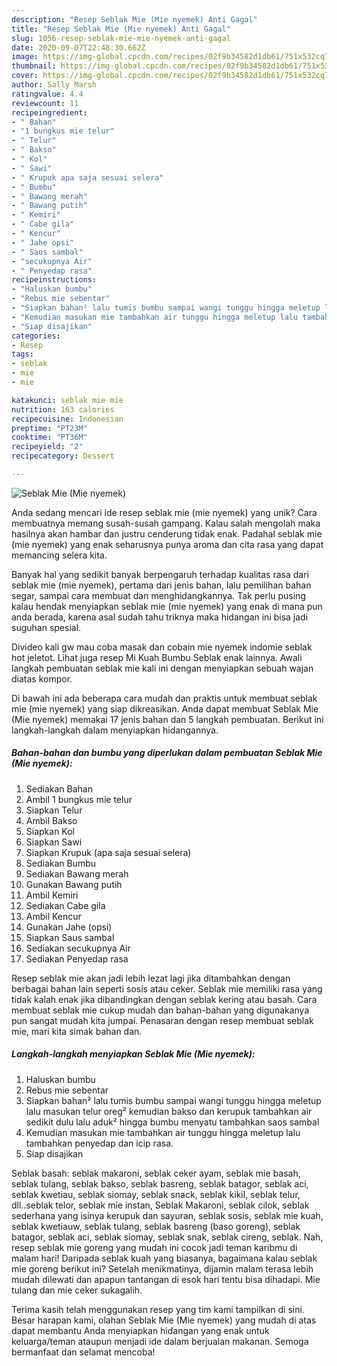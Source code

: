 ```yaml
---
description: "Resep Seblak Mie (Mie nyemek) Anti Gagal"
title: "Resep Seblak Mie (Mie nyemek) Anti Gagal"
slug: 1056-resep-seblak-mie-mie-nyemek-anti-gagal
date: 2020-09-07T22:48:30.662Z
image: https://img-global.cpcdn.com/recipes/02f9b34582d1db61/751x532cq70/seblak-mie-mie-nyemek-foto-resep-utama.jpg
thumbnail: https://img-global.cpcdn.com/recipes/02f9b34582d1db61/751x532cq70/seblak-mie-mie-nyemek-foto-resep-utama.jpg
cover: https://img-global.cpcdn.com/recipes/02f9b34582d1db61/751x532cq70/seblak-mie-mie-nyemek-foto-resep-utama.jpg
author: Sally Marsh
ratingvalue: 4.4
reviewcount: 11
recipeingredient:
- " Bahan"
- "1 bungkus mie telur"
- " Telur"
- " Bakso"
- " Kol"
- " Sawi"
- " Krupuk apa saja sesuai selera"
- " Bumbu"
- " Bawang merah"
- " Bawang putih"
- " Kemiri"
- " Cabe gila"
- " Kencur"
- " Jahe opsi"
- " Saus sambal"
- "secukupnya Air"
- " Penyedap rasa"
recipeinstructions:
- "Haluskan bumbu"
- "Rebus mie sebentar"
- "Siapkan bahan² lalu tumis bumbu sampai wangi tunggu hingga meletup lalu masukan telur oreg² kemudian bakso dan kerupuk tambahkan air sedikit dulu lalu aduk² hingga bumbu menyatu tambahkan saos sambal"
- "Kemudian masukan mie tambahkan air tunggu hingga meletup lalu tambahkan penyedap dan icip rasa."
- "Siap disajikan"
categories:
- Resep
tags:
- seblak
- mie
- mie

katakunci: seblak mie mie 
nutrition: 163 calories
recipecuisine: Indonesian
preptime: "PT23M"
cooktime: "PT36M"
recipeyield: "2"
recipecategory: Dessert

---
```



![Seblak Mie (Mie nyemek)](https://img-global.cpcdn.com/recipes/02f9b34582d1db61/751x532cq70/seblak-mie-mie-nyemek-foto-resep-utama.jpg)

Anda sedang mencari ide resep seblak mie (mie nyemek) yang unik? Cara membuatnya memang susah-susah gampang. Kalau salah mengolah maka hasilnya akan hambar dan justru cenderung tidak enak. Padahal seblak mie (mie nyemek) yang enak seharusnya punya aroma dan cita rasa yang dapat memancing selera kita.

Banyak hal yang sedikit banyak berpengaruh terhadap kualitas rasa dari seblak mie (mie nyemek), pertama dari jenis bahan, lalu pemilihan bahan segar, sampai cara membuat dan menghidangkannya. Tak perlu pusing kalau hendak menyiapkan seblak mie (mie nyemek) yang enak di mana pun anda berada, karena asal sudah tahu triknya maka hidangan ini bisa jadi suguhan spesial.

Divideo kali gw mau coba masak dan cobain mie nyemek indomie seblak hot jeletot. Lihat juga resep Mi Kuah Bumbu Seblak enak lainnya. Awali langkah pembuatan seblak mie kali ini dengan menyiapkan sebuah wajan diatas kompor.


Di bawah ini ada beberapa cara mudah dan praktis untuk membuat seblak mie (mie nyemek) yang siap dikreasikan. Anda dapat membuat Seblak Mie (Mie nyemek) memakai 17 jenis bahan dan 5 langkah pembuatan. Berikut ini langkah-langkah dalam menyiapkan hidangannya.

<!--inarticleads1-->

##### Bahan-bahan dan bumbu yang diperlukan dalam pembuatan Seblak Mie (Mie nyemek):

1. Sediakan  Bahan
1. Ambil 1 bungkus mie telur
1. Siapkan  Telur
1. Ambil  Bakso
1. Siapkan  Kol
1. Siapkan  Sawi
1. Siapkan  Krupuk (apa saja sesuai selera)
1. Sediakan  Bumbu
1. Sediakan  Bawang merah
1. Gunakan  Bawang putih
1. Ambil  Kemiri
1. Sediakan  Cabe gila
1. Ambil  Kencur
1. Gunakan  Jahe (opsi)
1. Siapkan  Saus sambal
1. Sediakan secukupnya Air
1. Sediakan  Penyedap rasa


Resep seblak mie akan jadi lebih lezat lagi jika ditambahkan dengan berbagai bahan lain seperti sosis atau ceker. Seblak mie memiliki rasa yang tidak kalah enak jika dibandingkan dengan seblak kering atau basah. Cara membuat seblak mie cukup mudah dan bahan-bahan yang digunakanya pun sangat mudah kita jumpai. Penasaran dengan resep membuat seblak mie, mari kita simak bahan dan. 

<!--inarticleads2-->

##### Langkah-langkah menyiapkan Seblak Mie (Mie nyemek):

1. Haluskan bumbu
1. Rebus mie sebentar
1. Siapkan bahan² lalu tumis bumbu sampai wangi tunggu hingga meletup lalu masukan telur oreg² kemudian bakso dan kerupuk tambahkan air sedikit dulu lalu aduk² hingga bumbu menyatu tambahkan saos sambal
1. Kemudian masukan mie tambahkan air tunggu hingga meletup lalu tambahkan penyedap dan icip rasa.
1. Siap disajikan


Seblak basah: seblak makaroni, seblak ceker ayam, seblak mie basah, seblak tulang, seblak bakso, seblak basreng, seblak batagor, seblak aci, seblak kwetiau, seblak siomay, seblak snack, seblak kikil, seblak telur, dll..seblak telor, seblak mie instan, Seblak Makaroni, seblak cilok, seblak sederhana yang isinya kerupuk dan sayuran, seblak sosis, seblak mie kuah, seblak kwetiauw, seblak tulang, seblak basreng (baso goreng), seblak batagor, seblak aci, seblak siomay, seblak snak, seblak cireng, seblak. Nah, resep seblak mie goreng yang mudah ini cocok jadi teman karibmu di malam hari! Daripada seblak kuah yang biasanya, bagaimana kalau seblak mie goreng berikut ini? Setelah menikmatinya, dijamin malam terasa lebih mudah dilewati dan apapun tantangan di esok hari tentu bisa dihadapi. Mie tulang dan mie ceker sukagalih. 

Terima kasih telah menggunakan resep yang tim kami tampilkan di sini. Besar harapan kami, olahan Seblak Mie (Mie nyemek) yang mudah di atas dapat membantu Anda menyiapkan hidangan yang enak untuk keluarga/teman ataupun menjadi ide dalam berjualan makanan. Semoga bermanfaat dan selamat mencoba!
